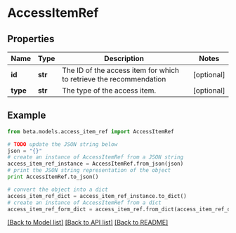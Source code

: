 # AccessItemRef


## Properties
Name | Type | Description | Notes
------------ | ------------- | ------------- | -------------
**id** | **str** | The ID of the access item for which to retrieve the recommendation | [optional] 
**type** | **str** | The type of the access item. | [optional] 

## Example

```python
from beta.models.access_item_ref import AccessItemRef

# TODO update the JSON string below
json = "{}"
# create an instance of AccessItemRef from a JSON string
access_item_ref_instance = AccessItemRef.from_json(json)
# print the JSON string representation of the object
print AccessItemRef.to_json()

# convert the object into a dict
access_item_ref_dict = access_item_ref_instance.to_dict()
# create an instance of AccessItemRef from a dict
access_item_ref_form_dict = access_item_ref.from_dict(access_item_ref_dict)
```
[[Back to Model list]](../README.md#documentation-for-models) [[Back to API list]](../README.md#documentation-for-api-endpoints) [[Back to README]](../README.md)


